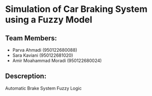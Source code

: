 # Simulation of Car Braking System using a Fuzzy Model

## Team Members:
- Parva Ahmadi (950122680088)
- Sara Kaviani (950122681020)
- Amir Moahammad Moradi (950122680024)

## Descreption:
Automatic Brake System Fuzzy Logic
